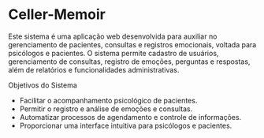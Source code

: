 # Celler-Memoir
Este sistema é uma aplicação web desenvolvida para auxiliar no gerenciamento de pacientes, consultas e registros emocionais, voltada para psicólogos e pacientes. O sistema permite cadastro de usuários, gerenciamento de consultas, registro de emoções, perguntas e respostas, além de relatórios e funcionalidades administrativas.

 Objetivos do Sistema
- Facilitar o acompanhamento psicológico de pacientes.
- Permitir o registro e análise de emoções e consultas.
- Automatizar processos de agendamento e controle de informações.
- Proporcionar uma interface intuitiva para psicólogos e pacientes.
